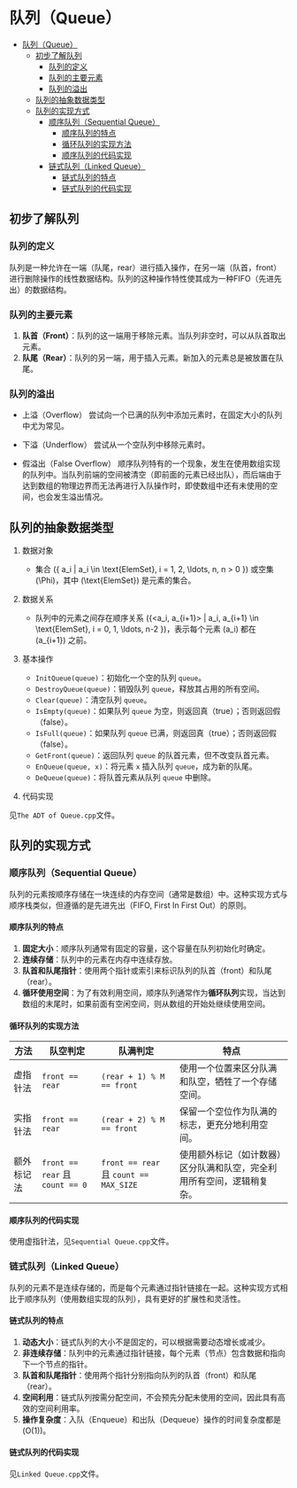 # 队列（Queue）

<!-- toc -->
- [队列（Queue）](#队列queue)
  - [初步了解队列](#初步了解队列)
    - [队列的定义](#队列的定义)
    - [队列的主要元素](#队列的主要元素)
    - [队列的溢出](#队列的溢出)
  - [队列的抽象数据类型](#队列的抽象数据类型)
  - [队列的实现方式](#队列的实现方式)
    - [顺序队列（Sequential Queue）](#顺序队列sequential-queue)
      - [顺序队列的特点](#顺序队列的特点)
      - [循环队列的实现方法](#循环队列的实现方法)
      - [顺序队列的代码实现](#顺序队列的代码实现)
    - [链式队列（Linked Queue）](#链式队列linked-queue)
      - [链式队列的特点](#链式队列的特点)
      - [链式队列的代码实现](#链式队列的代码实现)

## 初步了解队列

### 队列的定义

队列是一种允许在一端（队尾，rear）进行插入操作，在另一端（队首，front）进行删除操作的线性数据结构。队列的这种操作特性使其成为一种FIFO（先进先出）的数据结构。

### 队列的主要元素

1. **队首（Front）**：队列的这一端用于移除元素。当队列非空时，可以从队首取出元素。
2. **队尾（Rear）**：队列的另一端，用于插入元素。新加入的元素总是被放置在队尾。

### 队列的溢出

- 上溢（Overflow）
尝试向一个已满的队列中添加元素时，在固定大小的队列中尤为常见。

- 下溢（Underflow）
尝试从一个空队列中移除元素时。

- 假溢出（False Overflow）
顺序队列特有的一个现象，发生在使用数组实现的队列中。当队列前端的空间被清空（即前面的元素已经出队），而后端由于达到数组的物理边界而无法再进行入队操作时，即使数组中还有未使用的空间，也会发生溢出情况。

## 队列的抽象数据类型

1. 数据对象
   - 集合 \(\{ a_i | a_i \in \text{ElemSet}, i = 1, 2, \ldots, n, n > 0 \}\) 或空集 \(\Phi\)，其中 \(\text{ElemSet}\) 是元素的集合。

2. 数据关系
    - 队列中的元素之间存在顺序关系 \(\{<a_i, a_{i+1}> | a_i, a_{i+1} \in \text{ElemSet}, i = 0, 1, \ldots, n-2 \}\)，表示每个元素 \(a_i\) 都在 \(a_{i+1}\) 之前。

3. 基本操作
    - `InitQueue(queue)`：初始化一个空的队列 `queue`。
    - `DestroyQueue(queue)`：销毁队列 `queue`，释放其占用的所有空间。
    - `Clear(queue)`：清空队列 `queue`。
    - `IsEmpty(queue)`：如果队列 `queue` 为空，则返回真（true）；否则返回假（false）。
    - `IsFull(queue)`：如果队列 `queue` 已满，则返回真（true）；否则返回假（false）。
    - `GetFront(queue)`：返回队列 `queue` 的队首元素，但不改变队首元素。
    - `EnQueue(queue, x)`：将元素 `x` 插入队列 `queue`，成为新的队尾。
    - `DeQueue(queue)`：将队首元素从队列 `queue` 中删除。

4. 代码实现

见`The ADT of Queue.cpp`文件。

## 队列的实现方式

### 顺序队列（Sequential Queue）

队列的元素按顺序存储在一块连续的内存空间（通常是数组）中。这种实现方式与顺序栈类似，但遵循的是先进先出（FIFO, First In First Out）的原则。

#### 顺序队列的特点

1. **固定大小**：顺序队列通常有固定的容量，这个容量在队列初始化时确定。
2. **连续存储**：队列中的元素在内存中连续存放。
3. **队首和队尾指针**：使用两个指针或索引来标识队列的队首（front）和队尾（rear）。
4. **循环使用空间**：为了有效利用空间，顺序队列通常作为**循环队列**实现，当达到数组的末尾时，如果前面有空闲空间，则从数组的开始处继续使用空间。

#### 循环队列的实现方法

| 方法               | 队空判定           | 队满判定                           | 特点                                                         |
| ------------------ | ------------------ | ---------------------------------- | ------------------------------------------------------------ |
| 虚指针法           | `front == rear`    | `(rear + 1) % M == front`          | 使用一个位置来区分队满和队空，牺牲了一个存储空间。             |
| 实指针法           | `front == rear`    | `(rear + 2) % M == front`          | 保留一个空位作为队满的标志，更充分地利用空间。               |
| 额外标记法 | `front == rear` 且 `count == 0` | `front == rear` 且 `count == MAX_SIZE` | 使用额外标记（如计数器）区分队满和队空，完全利用所有空间，逻辑稍复杂。 |

#### 顺序队列的代码实现

使用虚指针法，见`Sequential Queue.cpp`文件。

### 链式队列（Linked Queue）

队列的元素不是连续存储的，而是每个元素通过指针链接在一起。这种实现方式相比于顺序队列（使用数组实现的队列），具有更好的扩展性和灵活性。

#### 链式队列的特点

1. **动态大小**：链式队列的大小不是固定的，可以根据需要动态增长或减少。
2. **非连续存储**：队列中的元素通过指针链接，每个元素（节点）包含数据和指向下一个节点的指针。
3. **队首和队尾指针**：使用两个指针分别指向队列的队首（front）和队尾（rear）。
4. **空间利用**：链式队列按需分配空间，不会预先分配未使用的空间，因此具有高效的空间利用率。
5. **操作复杂度**：入队（Enqueue）和出队（Dequeue）操作的时间复杂度都是 \(O(1)\)。

#### 链式队列的代码实现

见`Linked Queue.cpp`文件。